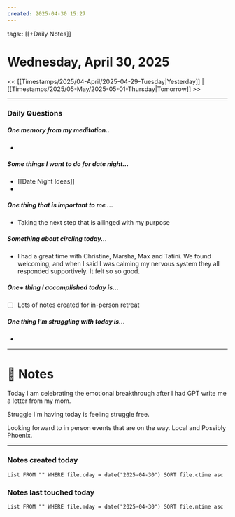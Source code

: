 ```yaml
---
created: 2025-04-30 15:27
---
```

tags:: [[+Daily Notes]]

# Wednesday, April 30, 2025

<< [[Timestamps/2025/04-April/2025-04-29-Tuesday|Yesterday]] | [[Timestamps/2025/05-May/2025-05-01-Thursday|Tomorrow]] >>

---
### Daily Questions
#####  One memory from my meditation..  
- 

#####  Some things I want to do for date night...
- [[Date Night Ideas]]
- 
##### One thing that is important to me ...
- Taking the next step that is allinged with my purpose
##### Something about circling today...  
- I had a great time with Christine, Marsha, Max and Tatini. We found welcoming, and when I said I was calming my nervous system they all responded supportively. It felt so so good.
##### One+ thing I accomplished today is...
- [ ] Lots of notes created for in-person retreat

##### One thing I'm struggling with today is...
- 

---
# 📝 Notes
Today I am celebrating the emotional breakthrough after I had GPT write me a letter from my mom.

Struggle I'm having today is feeling struggle free.

Looking forward to in person events that are on the way. Local and Possibly Phoenix. 

---
### Notes created today
```dataview
List FROM "" WHERE file.cday = date("2025-04-30") SORT file.ctime asc
```

### Notes last touched today
```dataview
List FROM "" WHERE file.mday = date("2025-04-30") SORT file.mtime asc
```